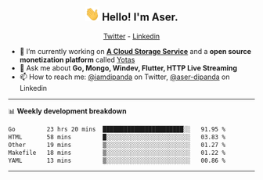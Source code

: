 <h2 align="center"> <img src="https://github.com/gabriel-TheCode/gabriel-TheCode/blob/master/gifs/Hi.gif" width="30px"> Hello! I'm Aser.</h2>
<p align="center">
  <a href="https://twitter.com/iamdipanda">Twitter</a> - 
  <a href="https://www.linkedin.com/in/aser-dipanda/">Linkedin</a>
</p>


- 🔭 I’m currently working on **[A Cloud Storage Service](https://gamesmania.io)** and a **open source monetization platform** called [Yotas](https://github.com/osscameroon/yotas)
- 💬 Ask me about **Go, Mongo, Windev, Flutter, HTTP Live Streaming**
- 📫 How to reach me: [@iamdipanda](https://twitter.com/iamdipanda) on Twitter, [@aser-dipanda](https://www.linkedin.com/in/aser-dipanda/) on Linkedin

-------

📊 **Weekly development breakdown**

<!--START_SECTION:waka-->
```text
Go         23 hrs 20 mins  ███████████████████████░░   91.95 % 
HTML       58 mins         █░░░░░░░░░░░░░░░░░░░░░░░░   03.83 % 
Other      19 mins         ▒░░░░░░░░░░░░░░░░░░░░░░░░   01.27 % 
Makefile   18 mins         ▒░░░░░░░░░░░░░░░░░░░░░░░░   01.22 % 
YAML       13 mins         ▒░░░░░░░░░░░░░░░░░░░░░░░░   00.86 % 
```
<!--END_SECTION:waka-->

-------
